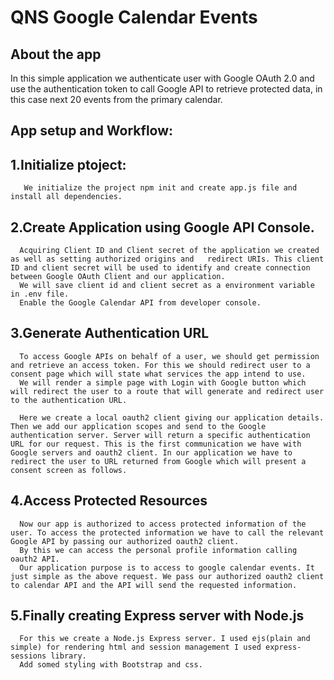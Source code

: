 # QNS Google Calendar Events
## About the app
In this simple application we authenticate user with Google OAuth 2.0 and use the authentication token to call Google API to retrieve protected data, in this case next 20 events from the primary calendar.
## App setup and Workflow:
##  1.Initialize ptoject:
       We initialize the project npm init and create app.js file and install all dependencies.
##  2.Create Application using Google API Console.
      Acquiring Client ID and Client secret of the application we created as well as setting authorized origins and   redirect URIs. This client ID and client secret will be used to identify and create connection between Google OAuth Client and our application.
      We will save client id and client secret as a environment variable in .env file.
      Enable the Google Calendar API from developer console.
##  3.Generate Authentication URL
      To access Google APIs on behalf of a user, we should get permission and retrieve an access token. For this we should redirect user to a consent page which will state what services the app intend to use.
      We will render a simple page with Login with Google button which will redirect the user to a route that will generate and redirect user to the authentication URL.

      Here we create a local oauth2 client giving our application details. Then we add our application scopes and send to the Google authentication server. Server will return a specific authentication URL for our request. This is the first communication we have with Google servers and oauth2 client. In our application we have to redirect the user to URL returned from Google which will present a consent screen as follows.
##  4.Access Protected Resources
      Now our app is authorized to access protected information of the user. To access the protected information we have to call the relevant Google API by passing our authorized oauth2 client.
      By this we can access the personal profile information calling oauth2 API.
      Our application purpose is to access to google calendar events. It just simple as the above request. We pass our authorized oauth2 client to calendar API and the API will send the requested information.
##  5.Finally creating Express server with Node.js
      For this we create a Node.js Express server. I used ejs(plain and simple) for rendering html and session management I used express-sessions library. 
      Add somed styling with Bootstrap and css.
